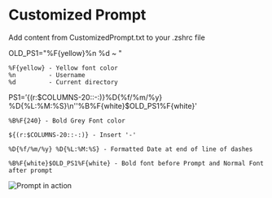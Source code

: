 # Customized Prompt
Add content from CustomizedPrompt.txt to your .zshrc file

OLD_PS1="%F{yellow}%n %d ~ "

```
%F{yellow} - Yellow font color
%n         - Username
%d         - Current directory
```


PS1=$'%B%F{240}${(r:$COLUMNS-20::-:)}%D{%f/%m/%y} %D{%L:%M:%S}\n''%B%F{white}$OLD_PS1%F{white}'
```
%B%F{240} - Bold Grey Font color

${(r:$COLUMNS-20::-:)} - Insert '-' 

%D{%f/%m/%y} %D{%L:%M:%S} - Formatted Date at end of line of dashes

%B%F{white}$OLD_PS1%F{white} - Bold font before Prompt and Normal Font after prompt
````

![Prompt in action](./customized_prompt.png)